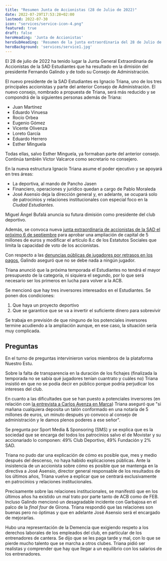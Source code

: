 ```yaml
---
title: "Resumen Junta de Accionistas (28 de Julio de 2022)"
date: 2022-07-29T17:53:28+02:00
lastmod: 2022-07-30
icon: "services/service-icon-4.png"
featured: true
draft: false
heroHeading: 'Junta de Accionistas'
heroSubHeading: 'Resumen de la junta extraordinaria del 28 de Julio de 2022'
heroBackground: 'services/service1.jpg'
---
```


El 28 de julio de 2022 ha tenido lugar la Junta General Extraordinaria de Accionistas de la SAD Estudiantes que ha resultado en la dimisión del presidente Fernando Galindo y de todo su Consejo de Administración.

El nuevo presidente de la SAD Estudiantes es Ignacio Triana, uno de los tres principales accionistas y parte del anterior Consejo de Administración. El nuevo consejo, nombrado a propuesta de Triana, será más reducido y se compondrá de la siguientes personas además de Triana:

- Juan Martínez
- Eduardo Vinuesa
- Rocío Orbea
- Eugenio Gómez
- Vicente Olivenza
- Loreto García
- Eduardo Herrero
- Esther Minguela

Todas ellas, salvo Esther Minguela, ya formaban parte del anterior consejo. Continúa también Víctor Valcarce como secretario no consejero.

En la nueva estructura Ignacio Triana asume el poder ejecutivo y se apoyará en tres áreas:

- La deportiva, al mando de Pancho Jasen
- Financiero, operaciones y jurídico quedan a cargo de Pablo Moraleda
- José Asensio deja la dirección general y, en adelante, se ocupará solo de patrocinios y relaciones institucionales con especial foco en la *Ciudad Estudiantes*.

Miguel Ángel Bufalá anuncia su futura dimisión como presidente del club deportivo.

Además, se convoca nueva [junta extraordinaria de accionistas de la SAD el próximo 6 de septiembre](https://www.movistarestudiantes.com/institucional/convocatoria-junta-extraordinaria-accionistas-club-estudiantes-sad-septiembre-2022/) para aprobar una ampliación de capital de 5 millones de euros y modificar el artículo 8.c de los Estatutos Sociales que limita la capacidad de voto de los accionistas.

Con respecto a las [denuncias públicas de jugadores por retrasos en los pagos](https://twitter.com/d4re16/status/1549021223010574336), Galindo aseguró que no se debe nada a ningún jugador.

Triana anunció que la próxima temporada el Estudiantes no tendrá el mayor presupuesto de la categoría, ni siquiera el segundo, por lo que será necesario ser los primeros en lucha para volver a la ACB.

Se mencionó que hay tres inversores interesados en el Estudiantes. Se ponen dos condiciones:

1. Que haya un proyecto deportivo
2. Que se garantice que se va a invertir el suficiente dinero para sobrevivir

Se trabaja en previsión de que ninguno de los potenciales inversores termine acudiendo a la ampliación aunque, en ese caso, la situación sería muy complicada.

## Preguntas

En el turno de preguntas intervinieron varios miembros de la plataforma Nuestro Estu.

Sobre la falta de transparencia en la duración de los fichajes (finalizada la temporada no se sabía qué jugadores tenían cuantrato y cuáles no) Triana insistió en que no se podía decir en público porque podría perjudicar los intereses del club.

En cuanto a las dificultades que se han puesto a potenciales inversores (en relación con [la entrevista a Carlos Avenza en Marca](https://www.marca.com/baloncesto/basketfeb/2022/07/27/62e11b6eca4741975f8b456d.html)) Triana aseguró que "si mañana cualquiera deposita un talón conformado en una notaría de 5 millones de euros, un minuto después yo convoco al consejo de administración y le damos plenos poderes a ese señor".

Se pregunta por Sport Media & Sponsoring (SMS) y se explica que es la sociedad que se encarga del todos los patrocinios salvo el de Movistar y su accionariado lo componen: 49% Club Deportivo, 49% Fundación y 2% SAD.

Triana no pudo dar una explicación de cómo es posible que, mes y medio después del descenso, no haya habido explicaciones públicas. Ante la insistencia de un accionista sobre cómo es posible que se mantenga en la directiva a José Asensio, director general responsable de los resultados de los últimos años, Triana vuelve a explicar que se centrará exclusivamente en patrocinios y relaciones institucionales.

Precisamente sobre las relaciones institucionales, se manifestó que en los últimos años ha existido un mal trato por parte tanto de ACB como de FEB. Incluso Galindo mencionó un desagradable incidente con Garbajosa en el palco de la *final four* de Girona. Triana respondió que las relaciones son buenas pero no óptimas y que en adelante José Asensio será el encargado de mejorarlas.

Hubo una representación de la Demencia que exigiendo respeto a los derechos laborales de los empleados del club, en particular de los entrenadores de cantera. Se dijo que se les paga tarde y mal, con lo que se pierde mucho talento que se marcha a otros clubes. Triana pidió ser realistas y comprender que hay que llegar a un equilibrio con los salarios de los entrenadores.